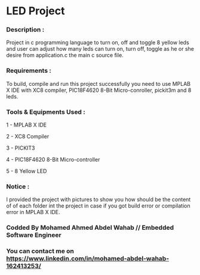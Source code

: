 # LED Project 

### Description : 
Project in c programming language to turn on, off and toggle 8 yellow leds and user can adjust how many leds can turn on, turn off, toggle as he or she desire from application.c the main c source file.

### Requirements :
To build, compile and run this project successfully you need to use MPLAB X IDE with XC8 compiler, PIC18F4620 8-Bit Micro-conroller, pickit3m  and 8 leds.

### Tools & Equipments Used :
1 - MPLAB X IDE

2 - XC8 Compiler

3 - PICKIT3

4 - PIC18F4620 8-Bit Micro-controller

5 - 8 Yellow LED

### Notice :
I provided the project with pictures to show you how should be the content of of each folder int the project in case if you got build error or compilation error in MPLAB X IDE.

### Codded By Mohamed Ahmed Abdel Wahab // Embedded Software Engineer

### You can contact me on https://www.linkedin.com/in/mohamed-abdel-wahab-162413253/
